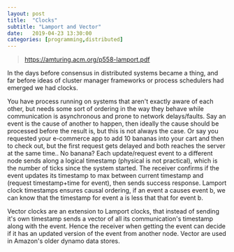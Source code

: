```yaml
---
layout: post
title:  "Clocks"
subtitle: "Lamport and Vector"
date:   2019-04-23 13:30:00
categories: [programming,distributed]
---
```

><https://amturing.acm.org/p558-lamport.pdf>

In the days before consensus in distributed systems became a thing, and far before ideas of cluster manager frameworks or process schedulers had emerged we had clocks.

You have process running on systems that aren't exactly aware of each other, but needs some sort of ordering in the way they behave while communication is asynchronous  and prone to network delays/faults.
Say an event is the cause of another to happen, then ideally the cause should be processed before the result is, but this is not always the case. Or say you requested your e-commerce app to add 10 bananas into your cart and then to check out, but the first request gets delayed and both reaches the server at the same time.. No banana?
Each update/request event to a different node sends along a logical timestamp (physical is not practical), which is the number of ticks since the system started. The receiver confirms if the event updates its timestamp to max between current timestamp and (request timestamp+time for event), then sends success response.
Lamport clock timestamps ensures causal ordering, if an event a causes event b, we can know that the timestamp for event a is less that that for event b.


Vector clocks are an extension to Lamport clocks, that instead of sending it's own timestamp sends a vector of all its communication's timestamp along with the event. Hence the receiver when getting the event can decide if it has an updated version of the event from another node.
Vector are used in Amazon's older dynamo data stores.
